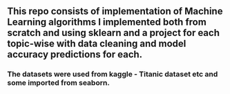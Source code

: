 ## This repo consists of implementation of Machine Learning algorithms I implemented both from scratch and using sklearn and a project for each topic-wise with data cleaning and model accuracy predictions for each.

### The datasets were used from kaggle - Titanic dataset etc and some imported from seaborn.
